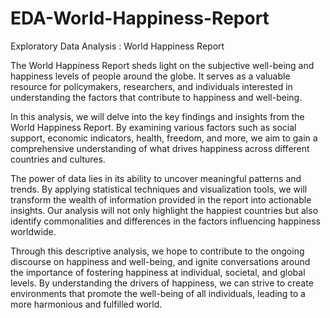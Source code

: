 # EDA-World-Happiness-Report
Exploratory Data Analysis : World Happiness Report

The World Happiness Report sheds light on the subjective well-being and happiness levels of people around the globe. It serves as a valuable resource for policymakers, researchers, and individuals interested in understanding the factors that contribute to happiness and well-being.

In this analysis, we will delve into the key findings and insights from the World Happiness Report. By examining various factors such as social support, economic indicators, health, freedom, and more, we aim to gain a comprehensive understanding of what drives happiness across different countries and cultures.

The power of data lies in its ability to uncover meaningful patterns and trends. By applying statistical techniques and visualization tools, we will transform the wealth of information provided in the report into actionable insights. Our analysis will not only highlight the happiest countries but also identify commonalities and differences in the factors influencing happiness worldwide.

Through this descriptive analysis, we hope to contribute to the ongoing discourse on happiness and well-being, and ignite conversations around the importance of fostering happiness at individual, societal, and global levels. By understanding the drivers of happiness, we can strive to create environments that promote the well-being of all individuals, leading to a more harmonious and fulfilled world.
